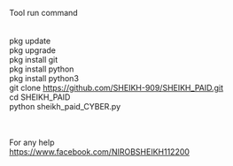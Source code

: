 Tool run command <br> <br> <br>
pkg update <br>
pkg upgrade <br>
pkg install git <br>
pkg install python <br>
pkg install python3 <br>
git clone https://github.com/SHEIKH-909/SHEIKH_PAID.git <br>
cd SHEIKH_PAID <br>
python sheikh_paid_CYBER.py <br> <br> <br>
  
  
For any help <br>
https://www.facebook.com/NIROBSHEIKH112200
  
